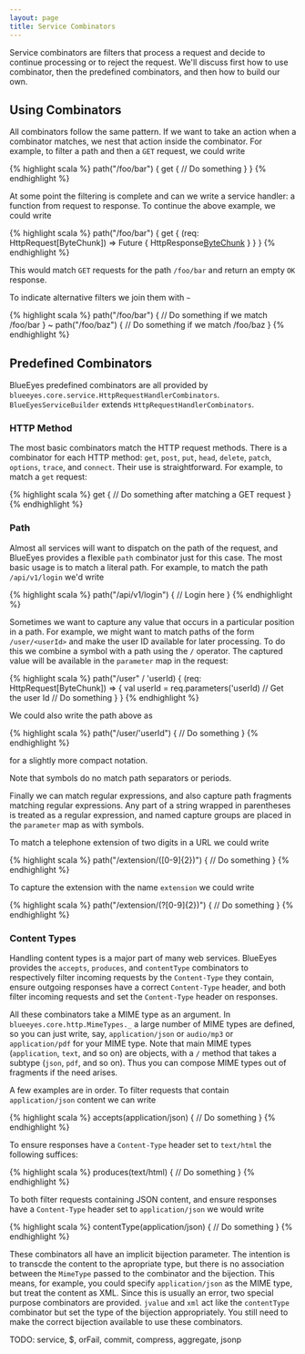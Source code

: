 ```yaml
---
layout: page
title: Service Combinators
---
```


Service combinators are filters that process a request and decide to continue processing or to reject the request. We'll discuss first how to use combinator, then the predefined combinators, and then how to build our own.

## Using Combinators

All combinators follow the same pattern. If we want to take an action when a combinator matches, we nest that action inside the combinator. For example, to filter a path and then a `GET` request, we could write

{% highlight scala %}
path("/foo/bar") {
  get {
    // Do something
  }
}
{% endhighlight %}

At some point the filtering is complete and can we write a service handler: a function from request to response. To continue the above example, we could write

{% highlight scala %}
path("/foo/bar") {
  get {
    (req: HttpRequest[ByteChunk]) => Future { HttpResponse[ByteChunk]() }
  }
}
{% endhighlight %}

This would match `GET` requests for the path `/foo/bar` and return an empty `OK` response.

To indicate alternative filters we join them with `~`

{% highlight scala %}
path("/foo/bar") {
  // Do something if we match /foo/bar
} ~
path("/foo/baz") {
  // Do something if we match /foo/baz
}
{% endhighlight %}

## Predefined Combinators

BlueEyes predefined combinators are all provided by `blueeyes.core.service.HttpRequestHandlerCombinators`. `BlueEyesServiceBuilder` extends `HttpRequestHandlerCombinators`.

### HTTP Method

The most basic combinators match the HTTP request methods. There is a combinator for each HTTP method: `get`, `post`, `put`, `head`, `delete`, `patch`, `options`, `trace`, and `connect`. Their use is straightforward. For example, to match a `get` request:

{% highlight scala %}
get {
  // Do something after matching a GET request
}
{% endhighlight %}

### Path

Almost all services will want to dispatch on the path of the request, and BlueEyes provides a flexible `path` combinator just for this case. The most basic usage is to match a literal path. For example, to match the path `/api/v1/login` we'd write

{% highlight scala %}
path("/api/v1/login") {
  // Login here
}
{% endhighlight %}

Sometimes we want to capture any value that occurs in a particular position in a path. For example, we might want to match paths of the form `/user/<userId>` and make the user ID available for later processing. To do this we combine a symbol with a path using the `/` operator. The captured value will be available in the `parameter` map in the request:

{% highlight scala %}
path("/user" / 'userId) {
  (req: HttpRequest[ByteChunk]) => {
    val userId = req.parameters('userId) // Get the user Id
    // Do something
  }
}
{% endhighlight %}

We could also write the path above as

{% highlight scala %}
path("/user/'userId") {
  // Do something
}
{% endhighlight %}

for a slightly more compact notation.

Note that symbols do no match path separators or periods.

Finally we can match regular expressions, and also capture path fragments matching regular expressions. Any part of a string wrapped in parentheses is treated as a regular expression, and named capture groups are placed in the `parameter` map as with symbols.

To match a telephone extension of two digits in a URL we could write

{% highlight scala %}
path("/extension/([0-9]{2})") {
  // Do something
}
{% endhighlight %}

To capture the extension with the name `extension` we could write

{% highlight scala %}
path("/extension/(?<extension>[0-9]{2})") {
  // Do something
}
{% endhighlight %}


### Content Types

Handling content types is a major part of many web services. BlueEyes provides the `accepts`, `produces`, and `contentType` combinators to respectively filter incoming requests by the `Content-Type` they contain, ensure outgoing responses have a correct `Content-Type` header, and both filter incoming requests and set the `Content-Type` header on responses.

All these combinators take a MIME type as an argument. In `blueeyes.core.http.MimeTypes._` a large number of MIME types are defined, so you can just write, say, `application/json` or `audio/mp3` or `application/pdf` for your MIME type. Note that main MIME types (`application`, `text`, and so on) are objects, with a `/` method that takes a subtype (`json`, `pdf`, and so on). Thus you can compose MIME types out of fragments if the need arises.

A few examples are in order. To filter requests that contain `application/json` content we can write

{% highlight scala %}
accepts(application/json) {
  // Do something
}
{% endhighlight %}

To ensure responses have a `Content-Type` header set to `text/html` the following suffices:

{% highlight scala %}
produces(text/html) {
  // Do something
}
{% endhighlight %}

To both filter requests containing JSON content, and ensure responses have a `Content-Type` header set to `application/json` we would write

{% highlight scala %}
contentType(application/json) {
  // Do something
}
{% endhighlight %}

These combinators all have an implicit bijection parameter. The intention is to transcde the content to the apropriate type, but there is no association between the `MimeType` passed to the combinator and the bijection. This means, for example, you could specify `application/json` as the MIME type, but treat the content as XML. Since this is usually an error, two special purpose combinators are provided. `jvalue` and `xml` act like the `contentType` combinator but set the type of the bijection appropriately. You still need to make the correct bijection available to use these combinators.

TODO: service, $, orFail, commit, compress, aggregate, jsonp

